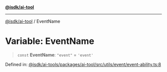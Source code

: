 [**@isdk/ai-tool**](../README.md)

***

[@isdk/ai-tool](../globals.md) / EventName

# Variable: EventName

> `const` **EventName**: `"event"` = `'event'`

Defined in: [@isdk/ai-tools/packages/ai-tool/src/utils/event/event-ability.ts:8](https://github.com/isdk/ai-tool.js/blob/fb1809b53cc75a30928176c26910792b6b8a96e1/src/utils/event/event-ability.ts#L8)
